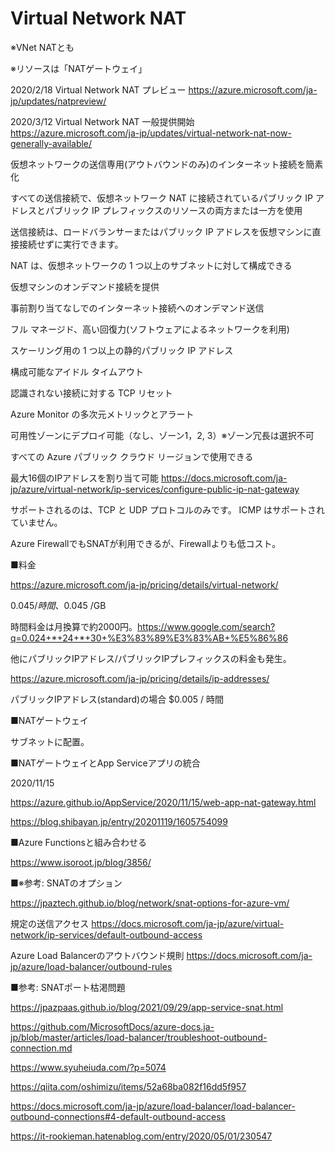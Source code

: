# Virtual Network NAT 

※VNet NATとも

※リソースは「NATゲートウェイ」

2020/2/18 Virtual Network NAT プレビュー
https://azure.microsoft.com/ja-jp/updates/natpreview/

2020/3/12 Virtual Network NAT 一般提供開始
https://azure.microsoft.com/ja-jp/updates/virtual-network-nat-now-generally-available/


仮想ネットワークの送信専用(アウトバウンドのみ)のインターネット接続を簡素化

すべての送信接続で、仮想ネットワーク NAT に接続されているパブリック IP アドレスとパブリック IP プレフィックスのリソースの両方または一方を使用

送信接続は、ロードバランサーまたはパブリック IP アドレスを仮想マシンに直接接続せずに実行できます。

NAT は、仮想ネットワークの 1 つ以上のサブネットに対して構成できる

仮想マシンのオンデマンド接続を提供

事前割り当てなしでのインターネット接続へのオンデマンド送信 

フル マネージド、高い回復力(ソフトウェアによるネットワークを利用) 

スケーリング用の 1 つ以上の静的パブリック IP アドレス 

構成可能なアイドル タイムアウト 

認識されない接続に対する TCP リセット 

Azure Monitor の多次元メトリックとアラート 

可用性ゾーンにデプロイ可能（なし、ゾーン1，2, 3）※ゾーン冗長は選択不可

すべての Azure パブリック クラウド リージョンで使用できる

最大16個のIPアドレスを割り当て可能 https://docs.microsoft.com/ja-jp/azure/virtual-network/ip-services/configure-public-ip-nat-gateway

サポートされるのは、TCP と UDP プロトコルのみです。 ICMP はサポートされていません。

Azure FirewallでもSNATが利用できるが、Firewallよりも低コスト。

■料金

https://azure.microsoft.com/ja-jp/pricing/details/virtual-network/

$0.045 / 時間、$0.045 /GB

時間料金は月換算で約2000円。https://www.google.com/search?q=0.024+*+24+*+30+%E3%83%89%E3%83%AB+%E5%86%86

他にパブリックIPアドレス/パブリックIPプレフィックスの料金も発生。

https://azure.microsoft.com/ja-jp/pricing/details/ip-addresses/

パブリックIPアドレス(standard)の場合 $0.005 / 時間

■NATゲートウェイ

サブネットに配置。

■NATゲートウェイとApp Serviceアプリの統合

2020/11/15

https://azure.github.io/AppService/2020/11/15/web-app-nat-gateway.html

https://blog.shibayan.jp/entry/20201119/1605754099


■Azure Functionsと組み合わせる

https://www.isoroot.jp/blog/3856/

■※参考: SNATのオプション

https://jpaztech.github.io/blog/network/snat-options-for-azure-vm/

規定の送信アクセス
https://docs.microsoft.com/ja-jp/azure/virtual-network/ip-services/default-outbound-access

Azure Load Balancerのアウトバウンド規則
https://docs.microsoft.com/ja-jp/azure/load-balancer/outbound-rules

■参考: SNATポート枯渇問題

https://jpazpaas.github.io/blog/2021/09/29/app-service-snat.html

https://github.com/MicrosoftDocs/azure-docs.ja-jp/blob/master/articles/load-balancer/troubleshoot-outbound-connection.md

https://www.syuheiuda.com/?p=5074

https://qiita.com/oshimizu/items/52a68ba082f16dd5f957

https://docs.microsoft.com/ja-jp/azure/load-balancer/load-balancer-outbound-connections#4-default-outbound-access

https://it-rookieman.hatenablog.com/entry/2020/05/01/230547
